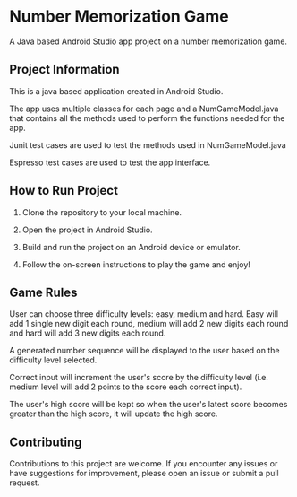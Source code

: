 # Number Memorization Game
A Java based Android Studio app project on a number memorization game.

## Project Information

This is a java based application created in Android Studio. 

The app uses multiple classes for each page and a NumGameModel.java that contains
all the methods used to perform the functions needed for the app.

Junit test cases are used to test the methods used in NumGameModel.java

Espresso test cases are used to test the app interface.

## How to Run Project

1. Clone the repository to your local machine.

2. Open the project in Android Studio.

3. Build and run the project on an Android device or emulator.

4. Follow the on-screen instructions to play the game and enjoy!

## Game Rules

User can choose three difficulty levels: easy, medium and hard.
Easy will add 1 single new digit each round, medium will add 2 new digits each round and hard will add 3 new digits each round.

A generated number sequence will be displayed to the user based on the difficulty level selected.

Correct input will increment the user's score by the difficulty level (i.e. medium level will add 2 points to the score each correct input).

The user's high score will be kept so when the user's latest score becomes greater than the high score, it will update the high score.

## Contributing

Contributions to this project are welcome. If you encounter any issues or have suggestions for improvement, please open an issue or submit a pull request.

